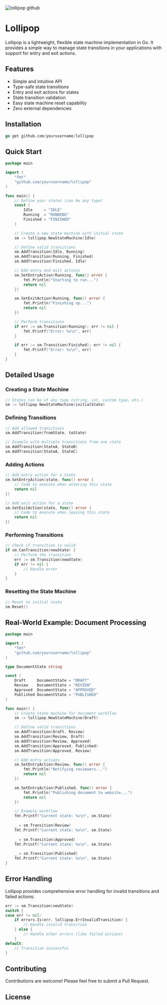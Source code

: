 ![lollipop github](https://github.com/user-attachments/assets/08f458d3-0f6e-4a2b-8212-917f76e78d10)

# Lollipop

Lollipop is a lightweight, flexible state machine implementation in Go. It provides a simple way to manage state transitions in your applications with support for entry and exit actions.

## Features

- Simple and intuitive API
- Type-safe state transitions
- Entry and exit actions for states
- State transition validation
- Easy state machine reset capability
- Zero external dependencies

## Installation

```go
go get github.com/yourusername/lollipop
```

## Quick Start

```go
package main

import (
    "fmt"
    "github.com/yourusername/lollipop"
)

func main() {
    // Define your states (can be any type)
    const (
        Idle     = "IDLE"
        Running  = "RUNNING"
        Finished = "FINISHED"
    )

    // Create a new state machine with initial state
    sm := lollipop.NewStateMachine(Idle)

    // Define valid transitions
    sm.AddTransition(Idle, Running)
    sm.AddTransition(Running, Finished)
    sm.AddTransition(Finished, Idle)

    // Add entry and exit actions
    sm.SetEntryAction(Running, func() error {
        fmt.Println("Starting to run...")
        return nil
    })

    sm.SetExitAction(Running, func() error {
        fmt.Println("Finishing up...")
        return nil
    })

    // Perform transitions
    if err := sm.Transition(Running); err != nil {
        fmt.Printf("Error: %v\n", err)
    }

    if err := sm.Transition(Finished); err != nil {
        fmt.Printf("Error: %v\n", err)
    }
}
```

## Detailed Usage

### Creating a State Machine

```go
// States can be of any type (string, int, custom type, etc.)
sm := lollipop.NewStateMachine(initialState)
```

### Defining Transitions

```go
// Add allowed transitions
sm.AddTransition(fromState, toState)

// Example with multiple transitions from one state
sm.AddTransition(StateA, StateB)
sm.AddTransition(StateA, StateC)
```

### Adding Actions

```go
// Add entry action for a state
sm.SetEntryAction(state, func() error {
    // Code to execute when entering this state
    return nil
})

// Add exit action for a state
sm.SetExitAction(state, func() error {
    // Code to execute when leaving this state
    return nil
})
```

### Performing Transitions

```go
// Check if transition is valid
if sm.CanTransition(newState) {
    // Perform the transition
    err := sm.Transition(newState)
    if err != nil {
        // Handle error
    }
}
```

### Resetting the State Machine

```go
// Reset to initial state
sm.Reset()
```

## Real-World Example: Document Processing

```go
package main

import (
    "fmt"
    "github.com/yourusername/lollipop"
)

type DocumentState string

const (
    Draft     DocumentState = "DRAFT"
    Review    DocumentState = "REVIEW"
    Approved  DocumentState = "APPROVED"
    Published DocumentState = "PUBLISHED"
)

func main() {
    // Create state machine for document workflow
    sm := lollipop.NewStateMachine(Draft)

    // Define valid transitions
    sm.AddTransition(Draft, Review)
    sm.AddTransition(Review, Draft)
    sm.AddTransition(Review, Approved)
    sm.AddTransition(Approved, Published)
    sm.AddTransition(Approved, Review)

    // Add entry actions
    sm.SetEntryAction(Review, func() error {
        fmt.Println("Notifying reviewers...")
        return nil
    })

    sm.SetEntryAction(Published, func() error {
        fmt.Println("Publishing document to website...")
        return nil
    })

    // Example workflow
    fmt.Printf("Current state: %v\n", sm.State)
    
    _ = sm.Transition(Review)
    fmt.Printf("Current state: %v\n", sm.State)
    
    _ = sm.Transition(Approved)
    fmt.Printf("Current state: %v\n", sm.State)
    
    _ = sm.Transition(Published)
    fmt.Printf("Current state: %v\n", sm.State)
}
```

## Error Handling

Lollipop provides comprehensive error handling for invalid transitions and failed actions:

```go
err := sm.Transition(newState)
switch {
case err != nil:
    if errors.Is(err, lollipop.ErrInvalidTransition) {
        // Handle invalid transition
    } else {
        // Handle other errors (like failed actions)
    }
default:
    // Transition successful
}
```

## Contributing

Contributions are welcome! Please feel free to submit a Pull Request.

## License


